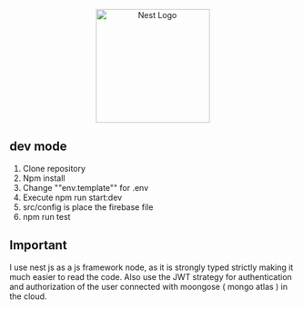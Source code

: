 <p align="center">
  <a href="http://nestjs.com/" target="blank"><img src="https://nestjs.com/img/logo-small.svg" width="200" alt="Nest Logo" /></a>
</p>

## dev mode 

1. Clone repository
2. Npm install
3. Change ""env.template"" for .env
4. Execute npm run start:dev
5. src/config is place the firebase file
6. npm run test 


## Important

I use nest js as a js framework node, as it is strongly typed strictly making it much easier to read the code. Also use the JWT strategy for authentication and authorization of the user connected with moongose ( mongo atlas ) in the cloud.